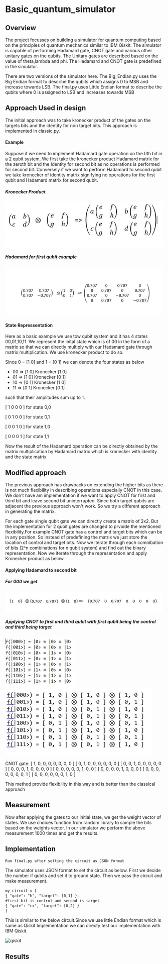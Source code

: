 # Basic_quantum_simulator

<h2> Overview </h2>

<p>The project focusses on building a simulator for quantum computing based on the principles of quantum mechanics similar to IBM Qiskit. The simulator is capable of performing
Hadamard gate, CNOT gate and various other unitary gates on the qubits. The Unitary gates are described based on the value of theta,lambda and phi. The Hadamard and CNOT gate is
predefined in the simulator.</p>

<p>There are two versions of the simulator here. The Big_Endian.py uses the Big Endian format to describe the qubits which assigns 0 to MSB and increase towards LSB. The final.py
uses Little Endian format to describe the qubits where 0 is assigned to LSB and increases towards MSB </p>

<h2> Approach Used in design </h2>

<p> The initial approach was to take kronecker product of the gates on the targets bits and the identity for non target bits. This approach is implemented in classic.py.</p>

<h4> Example </h4>
<p> Suppose if we need to implement Hadamard gate operation on the 0th bit in a 2 qubit system, We first take the kronecker product Hadamard matrix for the zeroth bit and the Identity for second bit as no operations is performed for second bit. Conversely if we want to perform Hadamard to second qubit we take kronecker of identity matrix signifying no operations for the first qubit and Hadamard matrix for second qubit.</p>

<h5> Kronecker Product </h5>

<img src="mat2.JPG" alt="mat3"/>

<h5> Hadamard for first qubit example </h5>

<img src="mat1.JPG" alt="mat1"/>

<h4> State Repressentation </h4>

<p> Here as a basic example we use tow qubit system and it has 4 states 00,01,10,11. We represent the inital state which is of 00 in the form of a matrix so that we can directly multiply with our Hadamard gate through matrix multiplication. We use kronecker product to do so. </p>

<p> Since 0 = [1 0] and 1 = [0 1] we can denote the four states as below </p>

<UL>
  <LI> 00 => [1 0] Kronecker [1 0] </LI>
  <LI> 01 => [1 0] Kronecker [0 1] </LI>
  <LI> 10 => [0 1] Kronecker [1 0] </LI>
  <LI> 11 => [0 1] Kronecker [0 1] </LI>
</UL>

<p>such that their amplitudes sum up to 1.</p>

<p> [ 1 0 0 0 ] for state 0,0 </p>
<p> [ 0 1 0 0 ] for state 0,1 </p>
<p> [ 0 0 1 0 ] for state 1,0 </p>
<p> [ 0 0 0 1 ] for state 1,1 </p>

<p> Now the result of the Hadamard operation can be directly obtained by the matrix multiplication by Hadamard matrix which is kronecker with identity and the state matrix </p>


<h2> Modified approach </h2>

<p> The previous approach has drawbacks on extending the higher bits as there is not much flexibility in describing operations especially CNOT in this case. We don't have am implementation if we want to apply CNOT for first and third bit and leave second bit uninterrupted. Since both target qubits are adjacent the previous approach won't work. So we try a different approach in generating the matrix.</p>

<p> For each gate single qubit gate we can directly create a matrix of 2x2. But the implementation for 2 qubit gates are changed to prvoide the mentioned flexibility.For example CNOT gate has a control and target bits which can be in any position. So instead of predefining the matrix we just store the location of control and target bits. Now we iterate through each comnibation of bits (2^n combinations for n qubit system) and find out the binary representation. Now we iterate through the representation and apply Kronecker product as below </p>

<h4> Applying Hadamard to second bit </h4>

<h5> For 000 we get</h5>

<img src="mat3.JPG" alt="mat4"/>

<h5> Applying CNOT to first and third qubit with first qubit being the control and third being target </h5>

<img src="mat4.JPG" alt="mat5"/>

<img src="mat5.JPG" alt="mat6"/>

<p> CNOT gate:
[ 1, 0, 0, 0, 0, 0, 0, 0 ]
[ 0, 1, 0, 0, 0, 0, 0, 0 ]
[ 0, 0, 1, 0, 0, 0, 0, 0 ]
[ 0, 0, 0, 1, 0, 0, 0, 0 ]
[ 0, 0, 0, 0, 0, 1, 0, 0 ]
[ 0, 0, 0, 0, 1, 0, 0, 0 ]
[ 0, 0, 0, 0, 0, 0, 0, 1 ]
[ 0, 0, 0, 0, 0, 0, 1, 0 ] </p>

<p> This method provide flexibility in this way and is better than the classical approach </p>

<h2> Measurement </h2>

<p> Now after applying the gates to our initial state, we get the weight vector of states. We use choices function from random library to sample the bits based on the weights vector. In our simulator we perform the above measurement 1000 times and get the results.<p>


<h2> Implementation </h2>

```
Run final.py after setting the circuit as JSON format

```
<p> The simulator uses JSON format to set the circuit as below. First we decide the number if qubits and set it to ground state. Then we pass the circuit and make measurement. </p>

```
my_circuit = [
{ "gate": "h", "target": [0,1] },
#first bit is control and second is target 
{ "gate": "cx", "target": [0,2] }
]

```
<p>This is similar to the below circuit.Since we use little Endian format which is same as Qiskit Implementation we can directy test our implementation with IBM Qiskit.</p>

<img src="" alt="qiskit"/>

<h2> Results </h2>
